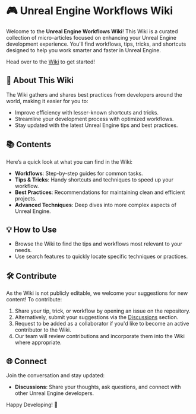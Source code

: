 # 🎮 Unreal Engine Workflows Wiki  
Welcome to the **Unreal Engine Workflows Wiki**! This Wiki is a curated collection of micro-articles focused on enhancing your Unreal Engine development experience. You'll find workflows, tips, tricks, and shortcuts designed to help you work smarter and faster in Unreal Engine.

Head over to the [Wiki](https://github.com/Muhwu/unreal-workflows/wiki) to get started!

## 🚀 About This Wiki  
The Wiki gathers and shares best practices from developers around the world, making it easier for you to:

- Improve efficiency with lesser-known shortcuts and tricks.
- Streamline your development process with optimized workflows.
- Stay updated with the latest Unreal Engine tips and best practices.

## 📚 Contents  
Here’s a quick look at what you can find in the Wiki:

- **Workflows**: Step-by-step guides for common tasks.
- **Tips & Tricks**: Handy shortcuts and techniques to speed up your workflow.
- **Best Practices**: Recommendations for maintaining clean and efficient projects.
- **Advanced Techniques**: Deep dives into more complex aspects of Unreal Engine.

## 💡 How to Use  
- Browse the Wiki to find the tips and workflows most relevant to your needs.
- Use search features to quickly locate specific techniques or practices.
  
## 🛠️ Contribute  
As the Wiki is not publicly editable, we welcome your suggestions for new content! To contribute:

1. Share your tip, trick, or workflow by opening an issue on the repository.
2. Alternatively, submit your suggestions via the [Discussions](https://github.com/Muhwu/unreal-workflows/discussions) section.
3. Request to be added as a collaborator if you'd like to become an active contributor to the Wiki.
4. Our team will review contributions and incorporate them into the Wiki where appropriate.

## 🌐 Connect  
Join the conversation and stay updated:

- **Discussions**: Share your thoughts, ask questions, and connect with other Unreal Engine developers.

Happy Developing! 🎉
